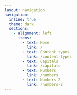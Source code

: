 ```yaml
---
layout: navigation
navigation:
  inline: true
  theme: dark
  sections:
    - alignment: left
      items:
        - text: Home
          link: /
        - text: Content types
          link: /content-types
        - text: Capitals
          link: /capitals
        - text: Numbers
          link: /numbers
        - text: Numbers 2
          link: /numbers-2
---
```

